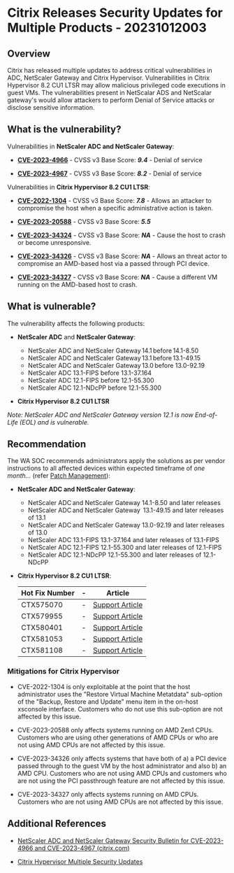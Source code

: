 # Citrix Releases Security Updates for Multiple Products - 20231012003

## Overview

Citrix has released multiple updates to address critical vulnerabilities in ADC, NetScaler Gateway and Citrix Hypervisor. Vulnerabilities in Citrix Hypervisor 8.2 CU1 LTSR may allow malicious privileged code executions in guest VMs. The vulnerabilities present in NetScalar ADS and NetScalar gateway's would allow attackers to perform Denial of Service attacks or disclose sensitive information.

## What is the vulnerability?

Vulnerabilities in **NetScaler ADC and NetScaler Gateway**:

- [**CVE-2023-4966**](https://nvd.nist.gov/vuln/detail/CVE-2023-4966) - CVSS v3 Base Score: ***9.4*** - Denial of service

- [**CVE-2023-4967**](https://nvd.nist.gov/vuln/detail/CVE-2023-4967) - CVSS v3 Base Score: ***8.2*** - Denial of service

Vulnerabilities in **Citrix Hypervisor 8.2 CU1 LTSR**:

- [**CVE-2022-1304**](https://nvd.nist.gov/vuln/detail/CVE-2022-1304) - CVSS v3 Base Score: ***7.8*** - Allows an attacker to compromise the host when a specific administrative action is taken.

- [**CVE-2023-20588**](https://nvd.nist.gov/vuln/detail/CVE-2023-20588) - CVSS v3 Base Score: ***5.5***

- [**CVE-2023-34324**](https://nvd.nist.gov/vuln/detail/CVE-2023-34324) - CVSS v3 Base Score: ***NA*** - Cause the host to crash or become unresponsive.

- [**CVE-2023-34326**](https://nvd.nist.gov/vuln/detail/CVE-2023-34326) - CVSS v3 Base Score: ***NA*** - Allows an threat actor to compromise an AMD-based host via a passed through PCI device.

- [**CVE-2023-34327**](https://nvd.nist.gov/vuln/detail/CVE-2023-34327) - CVSS v3 Base Score: ***NA*** - Cause a different VM running on the AMD-based host to crash.

## What is vulnerable?

The vulnerability affects the following products:

- **NetScaler ADC** and **NetScaler Gateway**:

    - NetScaler ADC and NetScaler Gateway 14.1 before 14.1-8.50
    - NetScaler ADC and NetScaler Gateway 13.1 before 13.1-49.15
    - NetScaler ADC and NetScaler Gateway 13.0 before 13.0-92.19
    - NetScaler ADC 13.1-FIPS before 13.1-37.164
    - NetScaler ADC 12.1-FIPS before 12.1-55.300
    - NetScaler ADC 12.1-NDcPP before 12.1-55.300

- **Citrix Hypervisor 8.2 CU1 LTSR**

*Note: NetScaler ADC and NetScaler Gateway version 12.1 is now End-of-Life (EOL) and is vulnerable.*

## Recommendation

The WA SOC recommends administrators apply the solutions as per vendor instructions to all affected devices within expected timeframe of *one month...* (refer [Patch Management](../guidelines/patch-management.md)):

- **NetScaler ADC and NetScaler Gateway**:

    - NetScaler ADC and NetScaler Gateway 14.1-8.50  and later releases
    - NetScaler ADC and NetScaler Gateway  13.1-49.15  and later releases of 13.1
    - NetScaler ADC and NetScaler Gateway 13.0-92.19 and later releases of 13.0
    - NetScaler ADC 13.1-FIPS 13.1-37.164 and later releases of 13.1-FIPS
    - NetScaler ADC 12.1-FIPS 12.1-55.300 and later releases of 12.1-FIPS
    - NetScaler ADC 12.1-NDcPP 12.1-55.300 and later releases of 12.1-NDcPP

- **Citrix Hypervisor 8.2 CU1 LTSR**:

    | Hot Fix Number | -   | Article                                                         |
    | -------------- | --- | --------------------------------------------------------------- |
    | CTX575070      | -   | [Support Article](https://support.citrix.com/article/CTX575070) |
    | CTX579955      | -   | [Support Article](https://support.citrix.com/article/CTX579955) |
    | CTX580401      | -   | [Support Article](https://support.citrix.com/article/CTX580401) |
    | CTX581053      | -   | [Support Article](https://support.citrix.com/article/CTX581053) |
    | CTX581108      | -   | [Support Article](https://support.citrix.com/article/CTX581108) |

### Mitigations for Citrix Hypervisor

- CVE-2022-1304 is only exploitable at the point that the host administrator uses the "Restore Virtual Machine Metatdata" sub-option of the "Backup, Restore and Update" menu item in the on-host xsconsole interface. Customers who do not use this sub-option are not affected by this issue.

- CVE-2023-20588 only affects systems running on AMD Zen1 CPUs. Customers who are using other generations of AMD CPUs or who are not using AMD CPUs are not affected by this issue.

- CVE-2023-34326 only affects systems that have both of a) a PCI device passed through to the guest VM by the host administrator and also b) an AMD CPU. Customers who are not using AMD CPUs and customers who are not using the PCI passthrough feature are not affected by this issue.

- CVE-2023-34327 only affects systems running on AMD CPUs. Customers who are not using AMD CPUs are not affected by this issue.

## Additional References

- [NetScaler ADC and NetScaler Gateway Security Bulletin for CVE-2023-4966 and CVE-2023-4967 (citrix.com)](https://support.citrix.com/article/CTX579459/netscaler-adc-and-netscaler-gateway-security-bulletin-for-cve20234966-and-cve20234967)

- [Citrix Hypervisor Multiple Security Updates](https://support.citrix.com/article/CTX575089/citrix-hypervisor-multiple-security-updates)
